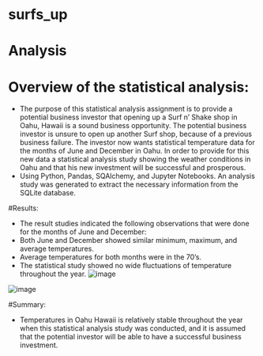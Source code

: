 # surfs_up
# Analysis 

# Overview of the statistical analysis:
- The purpose of this statistical analysis assignment is to provide a potential business investor that opening up a Surf n’ Shake shop in Oahu, Hawaii is a sound business opportunity. The potential business investor is unsure to open up another Surf shop, because of a previous business failure. The investor now wants statistical temperature data for the months of June and December in Oahu. In order to provide for this new data a statistical analysis study showing the weather conditions in Oahu and that his new investment will be successful and prosperous.
- Using Python, Pandas, SQAlchemy, and Jupyter Notebooks. An analysis study was generated to extract the necessary information from the SQLite database. 

#Results:
- The result studies indicated the following observations that were done for the months of June and December:
- Both June and December showed similar minimum, maximum, and average temperatures. 
- Average temperatures for both months were in the 70’s.
- The statistical study showed no wide fluctuations of temperature throughout the year. 
![image](https://user-images.githubusercontent.com/99696816/164124220-1c3e502c-6134-4b7a-99aa-29b588f5baec.png)

![image](https://user-images.githubusercontent.com/99696816/164124331-a696117a-2e04-4440-b9c2-5c196c14ad8f.png)



#Summary:
-  Temperatures in Oahu Hawaii is relatively stable throughout the year when this statistical analysis study was conducted, and it is assumed that the potential investor will be able to have a successful business investment. 
